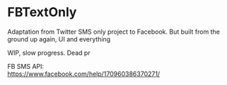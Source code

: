 # FBTextOnly
Adaptation from Twitter SMS only project to Facebook. But built from the ground up again, UI and everything

WIP, slow progress. Dead pr

FB SMS API:
<br/>
https://www.facebook.com/help/170960386370271/
